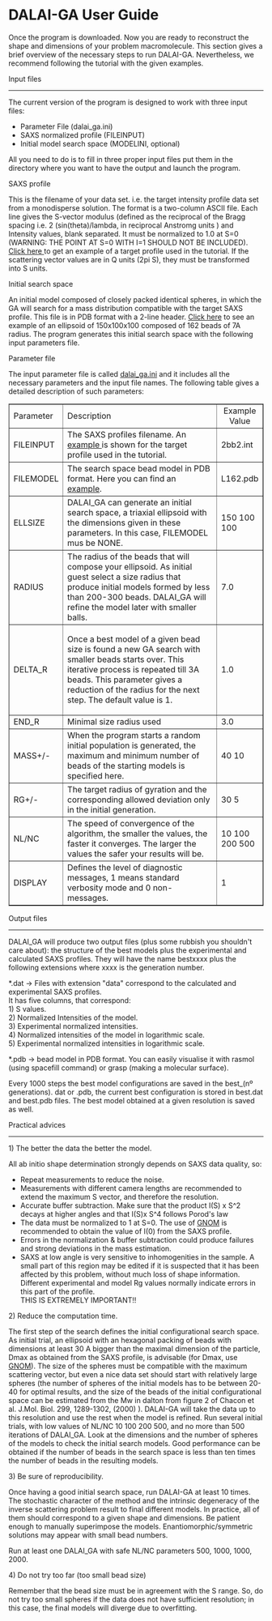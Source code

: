 
# DALAI-GA User Guide

<p>Once the program is downloaded. Now you are ready to reconstruct the shape and dimensions of your problem macromolecule. This section gives a brief overview of the necessary steps to run DALAI-GA. Nevertheless, we recommend following the tutorial with the given examples.</p>
<p>Input files</p>
<hr width="100%" /><!-- Raya fina -->
<p>The current version of the program is designed to work with three input files: </p>
<ul>
<li>Parameter File (dalai_ga.ini)</li>
<li>SAXS normalized profile (FILEINPUT)</li>
<li>Initial model search space (MODELINI, optional)</li>
</ul>
<p>All you need to do is to fill in three proper input files put them in the directory where you want to have the output and launch the program.</p>
<p>SAXS profile</p>
<p>This is the filename of your data set. i.e. the target intensity profile data set from a monodisperse solution.   The format is a two-column ASCII file.  Each line gives the S-vector modulus (defined as the reciprocal of the Bragg spacing i.e. 2 (sin(theta)/lambda, in reciprocal Anstromg units ) and Intensity values, blank separated. It must be normalized to 1.0  at S=0  (WARNING: THE POINT AT S=0 WITH I=1 SHOULD NOT BE INCLUDED). <a href="images/sbg/dalai_ga/2bb2.int">Click here </a>to get an example of a target profile used in the tutorial. If the scattering vector values are in Q units (2pi S), they must be transformed into S units. </p>
<p>Initial search space</p>
<p>An initial model composed of closely packed identical spheres, in which the GA will search for a mass distribution compatible with the target SAXS profile. This file is in PDB format with a 2-line header. <a href="images/sbg/dalai_ga/L162.pdb">Click here</a> to see an example of an ellipsoid of 150x100x100 composed of  162 beads of 7A radius. The program generates this initial search space  with the following input parameters file.</p>
<p>Parameter file</p>
<p>The input parameter file is called <a href="assets/dalai_ga.ini">dalai_ga.ini</a>  and it includes all the necessary  parameters and the input file names. The following table gives a detailed description of such parameters:  </p>
<table class="text" style="width: 100%;" border="1" cellspacing="0" cellpadding="2">
<tbody>
<tr>
<td width="10%">Parameter </td>
<td> Description</td>
<td colspan="9" align="center" valign="middle" width="10%">Example Value</td>
</tr>
<tr>
<td>FILEINPUT</td>
<td>The SAXS profiles filename. An <a href="assets/2bb2.int">example </a>is shown for the target profile used in the tutorial.</td>
<td>2bb2.int</td>
</tr>
<tr>
<td>FILEMODEL</td>
<td>The search space bead model in PDB format. Here you can find an <a href="assets/L162.pdb">example</a>. </td>
<td>L162.pdb</td>
</tr>
<tr>
<td>ELLSIZE</td>
<td>DALAI_GA can generate an initial search space, a triaxial ellipsoid with the  dimensions given in these parameters. In this case, FILEMODEL mus be NONE. </td>
<td>150 100 100</td>
</tr>
<tr>
<td>RADIUS</td>
<td>The radius of the beads that will compose your ellipsoid.  As initial guest select a size radius that produce initial models formed by less than 200-300 beads. DALAI_GA will refine the model later with smaller balls. </td>
<td>7.0</td>
</tr>
<tr>
<td>DELTA_R</td>
<td>
<p>Once a best model of a given bead size is found a new GA search with smaller beads starts over. This iterative process is repeated till 3A beads. This parameter gives a reduction of the radius for the next step. The default value is 1. </p>
</td>
<td>1.0</td>
</tr>
<tr>
<td>END_R</td>
<td>Minimal size radius used</td>
<td>3.0</td>
</tr>
<tr>
<td>MASS+/-</td>
<td>When the program starts a random initial population is generated, the maximum and minimum number of beads of the starting models is specified here.</td>
<td>40 10</td>
</tr>
<tr>
<td>RG+/- </td>
<td>The target radius of gyration and the corresponding allowed deviation only in the initial generation.</td>
<td>30 5</td>
</tr>
<tr>
<td>NL/NC</td>
<td>The speed of convergence of the algorithm, the smaller the values, the faster it converges. The larger the values the safer your results will be.</td>
<td>10 100 200 500</td>
</tr>
<tr>
<td>DISPLAY</td>
<td>Defines the level of diagnostic messages, 1 means standard verbosity mode and 0 non-messages.</td>
<td>1</td>
</tr>
</tbody>
</table>
<p> Output files</p>
<hr width="100%" />
<p>DALAI_GA will produce two output files (plus some rubbish you shouldn't care about): the structure of the best models plus the experimental and calculated SAXS profiles. They will have the name bestxxxx plus the following extensions where xxxx is the  generation number.</p>
<p>*.dat -&gt; Files with extension "data" correspond to the calculated and experimental  SAXS profiles. <br />            It has five columns, that correspond: <br />            1) S values. <br />            2) Normalized Intensities of the model. <br />            3) Experimental normalized intensities. <br />            4) Normalized intensities of the model in logarithmic scale. <br />            5) Experimental normalized intensities in logarithmic scale.  </p>
<p>*.pdb -&gt; bead model in PDB format. You can easily visualise it with rasmol (using spacefill command) or grasp (making a molecular surface).</p>
<p>Every 1000 steps the best model configurations are saved in the best_(nº generations). dat or .pdb, the current best configuration is stored in best.dat and best.pdb files. The best model obtained at a given resolution is saved as well.</p>
<p>Practical advices</p>
<hr width="100%" />
<p>1) The better the data the better the model.</p>
<p>All ab initio shape determination strongly depends on SAXS data quality, so:</p>
<ul>
<li>Repeat measurements to reduce the noise.</li>
<li>Measurements with different camera lengths are recommended to extend the maximum S vector, and therefore the resolution.</li>
<li>Accurate buffer subtraction. Make sure that the product I(S) x S^2 decays at higher angles and that I(S)x S^4 follows Porod's law</li>
<li>The data must be normalized to 1 at S=0. The use of <a href="http://www.embl-hamburg.de/ExternalInfo/Research/Saxs/index.html">GNOM</a> is recommended to obtain the value of I(0) from the SAXS profile.  </li>
<li>Errors in the normalization &amp; buffer subtraction could produce failures and strong deviations in the mass estimation.</li>
<li>SAXS at low angle is very sensitive to inhomogenities in the sample. A small part of this region may be edited if it is suspected that it has been affected by this problem, without much loss of shape information. Different experimental and model Rg values normally indicate errors in this part of the profile.</li>
THIS IS EXTREMELY IMPORTANT!!</ul>
<p>2) Reduce the computation time.</p>
<p>The first step of the search defines the initial configurational search space. As initial trial, an ellipsoid with  an hexagonal packing of beads with dimensions at least 30 A bigger than the maximal dimension of the particle, Dmax as obtained from the SAXS profile, is advisable (for Dmax, use <a href="http://www.embl-hamburg.de/ExternalInfo/Research/Sax/index.html">GNOM</a>). The size of the spheres must be compatible with the maximum scattering vector, but even a nice data set should start with relatively large spheres (the number of spheres of the initial models has to be between 20-40 for optimal results, and the size of the beads of the initial configurational space can be estimated from the Mw in dalton from figure 2 of Chacon et al. J.Mol. Biol. 299, 1289-1302, (2000) ). DALAI-GA will take the data up to this resolution and use the rest when the model is refined. Run several initial trials, with low values of NL/NC 10 100 200 500, and no more than 500 iterations of DALAI_GA. Look at the dimensions and the number of spheres of the models to check the initial search models. Good performance can be obtained if the number of beads in the search space is less than ten times the number of beads in the resulting models.</p>
<p>3) Be sure of reproducibility.</p>
<p>Once having a good initial search space, run DALAI-GA at least 10 times. The stochastic character of the method and the intrinsic degeneracy of the inverse scattering problem result to final different models. In practice, all of them should correspond to a given shape and dimensions. Be patient enough to manually superimpose the models. Enantiomorphic/symmetric solutions may appear with small bead numbers.</p>
<p>Run at least one DALAI_GA with safe NL/NC parameters 500, 1000, 1000, 2000.</p>
<p>4) Do not try too far (too small bead size)</p>
<p>Remember that the bead size must be in agreement with the S range. So, do not try too small spheres if the data does not have sufficient resolution; in this case, the final models will diverge due to overfitting.</p>
 

